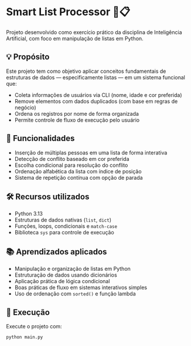 # Smart List Processor 🧠📋

Projeto desenvolvido como exercício prático da disciplina de Inteligência Artificial, com foco em manipulação de listas em Python.

## 💡 Propósito

Este projeto tem como objetivo aplicar conceitos fundamentais de estruturas de dados — especificamente listas — em um sistema funcional que:

- Coleta informações de usuários via CLI (nome, idade e cor preferida)
- Remove elementos com dados duplicados (com base em regras de negócio)
- Ordena os registros por nome de forma organizada
- Permite controle de fluxo de execução pelo usuário

## 🎯 Funcionalidades

- Inserção de múltiplas pessoas em uma lista de forma interativa
- Detecção de conflito baseado em cor preferida
- Escolha condicional para resolução do conflito
- Ordenação alfabética da lista com índice de posição
- Sistema de repetição contínua com opção de parada

## 🛠️ Recursos utilizados

- Python 3.13
- Estruturas de dados nativas (`list`, `dict`)
- Funções, loops, condicionais e `match-case`
- Biblioteca `sys` para controle de execução

## 📚 Aprendizados aplicados

- Manipulação e organização de listas em Python
- Estruturação de dados usando dicionários
- Aplicação prática de lógica condicional
- Boas práticas de fluxo em sistemas interativos simples
- Uso de ordenação com `sorted()` e função lambda

## 🚀 Execução

Execute o projeto com:

```bash
python main.py
